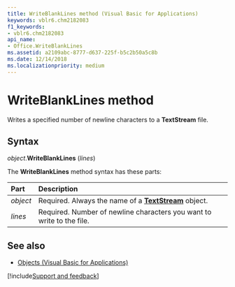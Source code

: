 ```yaml
---
title: WriteBlankLines method (Visual Basic for Applications)
keywords: vblr6.chm2182083
f1_keywords:
- vblr6.chm2182083
api_name:
- Office.WriteBlankLines
ms.assetid: a2109abc-8777-d637-225f-b5c2b50a5c8b
ms.date: 12/14/2018
ms.localizationpriority: medium
---
```



# WriteBlankLines method

Writes a specified number of newline characters to a **TextStream** file.

## Syntax

_object_.**WriteBlankLines** (_lines_)

The **WriteBlankLines** method syntax has these parts:

|Part|Description|
|:-----|:-----|
| _object_|Required. Always the name of a **[TextStream](textstream-object.md)** object.|
| _lines_|Required. Number of newline characters you want to write to the file.|

## See also

- [Objects (Visual Basic for Applications)](../objects-visual-basic-for-applications.md)

[!include[Support and feedback](~/includes/feedback-boilerplate.md)]